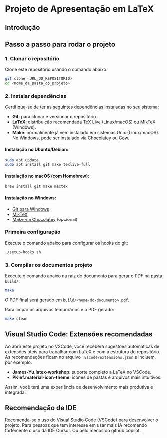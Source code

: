 # Projeto de Apresentação em LaTeX

## Introdução

## Passo a passo para rodar o projeto

### 1. Clonar o repositório

Clone este repositório usando o comando abaixo:
```sh
git clone <URL_DO_REPOSITORIO>
cd <nome_da_pasta_do_projeto>
```

### 2. Instalar dependências

Certifique-se de ter as seguintes dependências instaladas no seu sistema:

- **Git**: para clonar e versionar o repositório.
- **LaTeX**: distribuição recomendada [TeX Live](https://www.tug.org/texlive/) (Linux/macOS) ou [MikTeX](https://miktex.org/) (Windows).
- **Make**: normalmente já vem instalado em sistemas Unix (Linux/macOS). No Windows, pode ser instalado via [Chocolatey](https://chocolatey.org/) ou [Gow](https://github.com/bmatzelle/gow).

#### Instalação no Ubuntu/Debian:
```sh
sudo apt update
sudo apt install git make texlive-full
```

#### Instalação no macOS (com Homebrew):
```sh
brew install git make mactex
```

#### Instalação no Windows:
- [Git para Windows](https://git-scm.com/download/win)
- [MikTeX](https://miktex.org/download)
- [Make via Chocolatey](https://community.chocolatey.org/packages/make) (opcional)

### Primeira configuração

Execute o comando abaixo para configurar os hooks do git:
```sh
./setup-hooks.sh
```


### 3. Compilar os documentos projeto

Execute o comando abaixo na raiz do documento para gerar o PDF na pasta `build/`:
```sh
make
```
O PDF final será gerado em `build/<nome-do-documento>.pdf`.

Para limpar os arquivos temporários e o PDF gerado:
```sh
make clean
```

## Visual Studio Code: Extensões recomendadas

Ao abrir este projeto no VSCode, você receberá sugestões automáticas de extensões úteis para trabalhar com LaTeX e com a estrutura do repositório. As recomendações ficam no arquivo `.vscode/extensions.json` e incluem, por exemplo:
- **James-Yu.latex-workshop**: suporte completo a LaTeX no VSCode.
- **PKief.material-icon-theme**: ícones de pastas e arquivos mais intuitivos.

Assim, você terá uma experiência de desenvolvimento mais produtiva e integrada.

## Recomendação de IDE

Recomenda-se o uso do Visual Studio Code (VSCode) para desenvolver o projeto.
Para pessoas que tem interesse em usar mais IA recomendo fortemente o uso da IDE
Cursor. Ou pelo menos do github copilot.
